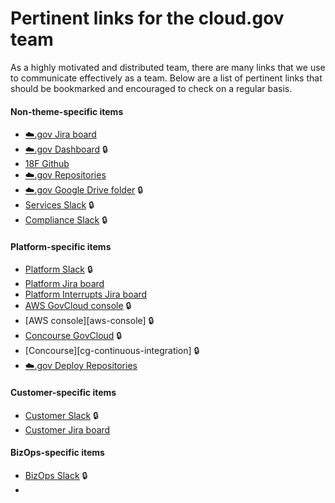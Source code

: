# Pertinent links for the cloud.gov team

As a highly motivated and distributed team, there are many links that we use to
communicate effectively as a team. Below are a list of pertinent links that
should be bookmarked and encouraged to check on a regular basis.

#### Non-theme-specific items

- [:cloud:.gov Jira board][jira-all]
- [:cloud:.gov Dashboard][cg-dashboard] :lock:
- [18F Github][github-eighteenf]
- [:cloud:.gov Repositories][github-eighteenf-cg]
- [:cloud:.gov Google Drive folder][cg-drive-folder] :lock:
- [Services Slack][slack-services] :lock:
- [Compliance Slack][slack-compliance] :lock:

#### Platform-specific items

- [Platform Slack][slack-platform] :lock:
- [Platform Jira board][jira-platform]
- [Platform Interrupts Jira board][jira-platform-interrupt]
- [AWS GovCloud console][aws-fr-console] :lock:
- [AWS console][aws-console] :lock:
- [Concourse GovCloud][cg-fr-continuous-integration] :lock:
- [Concourse][cg-continuous-integration] :lock:
- [:cloud:.gov Deploy Repositories][github-eighteenf-cg-deploy]

#### Customer-specific items

- [Customer Slack][slack-customer] :lock:
- [Customer Jira board][jira-customer]

#### BizOps-specific items

- [BizOps Slack][slack-business] :lock:
- [BizOps Trello board]: https://trello.com/b/MSA7McuX/cloudgov-bu

[jira-all]: https://cm-jira.usa.gov/secure/PortfolioPlanView.jspa?id=138&sid=138#backlog
[jira-platform]: https://cm-jira.usa.gov/secure/RapidBoard.jspa?rapidView=1926&projectKey=CG&quickFilter=8141
[jira-platform-interrupt]: https://cm-jira.usa.gov/secure/RapidBoard.jspa?rapidView=1927&projectKey=CG
[jira-customer]: https://cm-jira.usa.gov/secure/RapidBoard.jspa?projectKey=CG&rapidView=1929
[favro-business]: https://favro.com/organization/1e11108a2da81e3bd7153a7a/bdd858e991f7f835b0d79ee2

[slack-platform]: https://gsa-tts.slack.com/messages/cg-platform
[slack-services]: https://gsa-tts.slack.com/messages/cg-services
[slack-customer]: https://gsa-tts.slack.com/messages/cg-customer
[slack-compliance]: https://gsa-tts.slack.com/messages/cg-compliance
[slack-business]: https://gsa-tts.slack.com/messages/cg-business

[aws-fr-console]: https://signin.amazonaws-us-gov.com/?region=us-gov-west-1

[cg-dashboard]: https://dashboard.fr.cloud.gov/
[cg-fr-continuous-integration]: https://ci.fr.cloud.gov/
[cg-drive-folder]: https://drive.google.com/drive/folders/0Bx6EvBXVDWwheUtVckVnOE1pRzA

[github-eighteenf]: http://github.com/18F/
[github-eighteenf-cg]: https://github.com/search?utf8=✓&q=org%3A18F+cg-&type=Repositories&ref=searchresults
[github-eighteenf-cg-deploy]: https://github.com/search?utf8=✓&q=org%3A18F+cg-deploy-&type=Repositories&ref=searchresults
